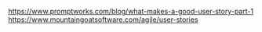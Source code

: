 https://www.promptworks.com/blog/what-makes-a-good-user-story-part-1
https://www.mountaingoatsoftware.com/agile/user-stories
